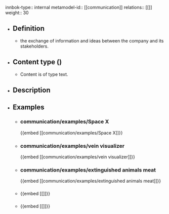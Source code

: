 innbok-type:: internal
metamodel-id:: [[communication]]
relations:: [[]]
weight:: 30

- ## Definition
  - the exchange of information and ideas between the company and its stakeholders.
- ## Content type ()
  - Content is of type text.
  
- ## Description
- ## Examples
  - ### communication/examples/Space X
    {{embed [[communication/examples/Space X]]}}
  - ### communication/examples/vein visualizer
    {{embed [[communication/examples/vein visualizer]]}}
  - ### communication/examples/extinguished animals meat
    {{embed [[communication/examples/extinguished animals meat]]}}
  - ### 
    {{embed [[]]}}
  - ### 
    {{embed [[]]}}
  

